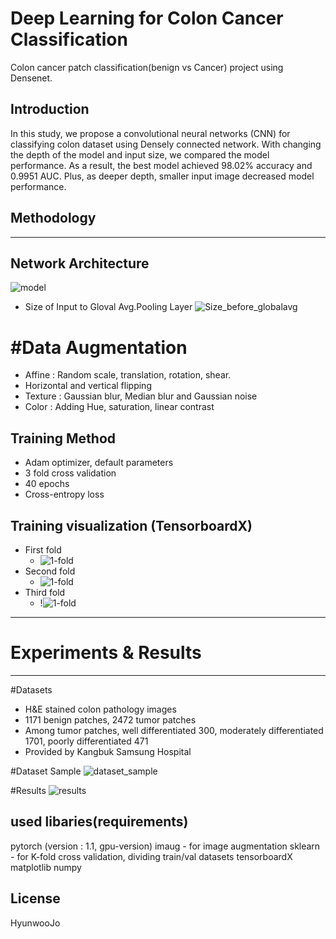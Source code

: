 # Deep Learning for Colon Cancer Classification

Colon cancer patch classification(benign vs Cancer) project using Densenet.

## Introduction
In this study, we propose a convolutional neural networks (CNN) for classifying colon dataset using Densely connected network. With changing the depth of the model and input size, we compared the model performance. As a result, the best model achieved 98.02% accuracy and 0.9951 AUC. Plus, as deeper depth, smaller input image decreased model performance.

## Methodology
***
## Network Architecture
![model](https://user-images.githubusercontent.com/43023361/60765548-1c9d6280-a0d7-11e9-922b-63b20dc7a31c.png)
* Size of Input to Gloval Avg.Pooling Layer
![Size_before_globalavg](https://user-images.githubusercontent.com/43023361/60765557-566e6900-a0d7-11e9-974f-711e726b827c.png)

# #Data Augmentation
* Affine : Random scale, translation, rotation, shear.
* Horizontal and vertical flipping
* Texture : Gaussian blur, Median blur and Gaussian noise
* Color : Adding Hue, saturation, linear contrast

## Training Method
* Adam optimizer, default parameters 
* 3 fold cross validation
* 40 epochs
* Cross-entropy loss

## Training visualization (TensorboardX)
* First fold
	* ![1-fold](https://user-images.githubusercontent.com/43023361/60765559-66864880-a0d7-11e9-9683-6bd889e5c0e7.png)
* Second fold
	* ![1-fold](https://user-images.githubusercontent.com/43023361/60765559-66864880-a0d7-11e9-9683-6bd889e5c0e7.png)
* Third fold
	* !![1-fold](https://user-images.githubusercontent.com/43023361/60765559-66864880-a0d7-11e9-9683-6bd889e5c0e7.png)

***
# Experiments & Results
***

#Datasets

* H&E stained colon pathology images
* 1171 benign patches, 2472 tumor patches
* Among tumor patches, well differentiated 300, moderately differentiated 1701, poorly differentiated 471
* Provided by Kangbuk Samsung Hospital

#Dataset Sample
![dataset_sample](https://user-images.githubusercontent.com/43023361/60765567-87e73480-a0d7-11e9-81b0-c09027d2e926.png)

#Results
![results](https://user-images.githubusercontent.com/43023361/60765569-91709c80-a0d7-11e9-9d26-0270c1b41e0f.png)

## used libaries(requirements)

pytorch (version : 1.1, gpu-version) 
imaug - for image augmentation
sklearn - for K-fold cross validation, dividing train/val datasets
tensorboardX
matplotlib
numpy


## License
HyunwooJo

